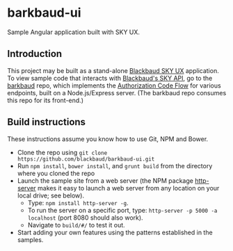 # barkbaud-ui

Sample Angular application built with SKY UX.

## Introduction

This project may be built as a stand-alone [Blackbaud SKY UX](http://skyux.developer.blackbaud.com/) application. To view sample code that interacts with [Blackbaud's SKY API](https://developer.sky.blackbaud.com/), go to the [barkbaud](https://github.com/blackbaud/barkbaud) repo, which implements the [Authorization Code Flow](https://apidocs.sky.blackbaud.com/docs/authorization/auth-code-flow/) for various endpoints, built on a Node.js/Express server. (The barkbaud repo consumes this repo for its front-end.)

## Build instructions

These instructions assume you know how to use Git, NPM and Bower.

- Clone the repo using `git clone https://github.com/blackbaud/barkbaud-ui.git`
- Run `npm install`, `bower install`, and `grunt build` from the directory where you cloned the repo
- Launch the sample site from a web server (the NPM package [http-server](https://www.npmjs.com/package/http-server) makes it easy to launch a web server from any location on your local drive; see below).
    - Type: `npm install http-server -g`.
    - To run the server on a specific port, type: `http-server -p 5000 -a localhost` (port 8080 should also work).
    - Navigate to `build/#/` to test it out.
- Start adding your own features using the patterns established in the samples.
